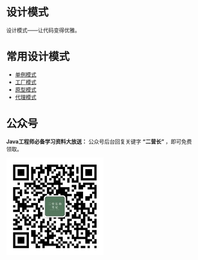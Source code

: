 # 设计模式

设计模式——让代码变得优雅。

# 常用设计模式

* [单例模式](docs/Java面试必备：手写单例模式.md)
* [工厂模式](docs/工厂模式超详解（代码示例）.md)
* [原型模式](docs/设计模式之原型模式.md)
* [代理模式](docs/设计模式之代理模式.md)

# 公众号

**Java工程师必备学习资料大放送：** 公众号后台回复关键字 **“二营长”** ，即可免费领取。

![我的公众号](docs/images/112-08.jpg)
